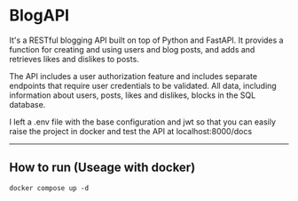 # BlogAPI

It's a RESTful blogging API built on top of Python and FastAPI. It provides a function for creating and using users and blog posts, and adds and retrieves likes and dislikes to posts.

The API includes a user authorization feature and includes separate endpoints that require user credentials to be validated. All data, including information about users, posts, likes and dislikes, blocks in the SQL database.

I left a .env file with the base configuration and jwt so that you can easily raise the project in docker and test the API at localhost:8000/docs

---
## How to run (Useage with docker)

```
docker compose up -d
```
